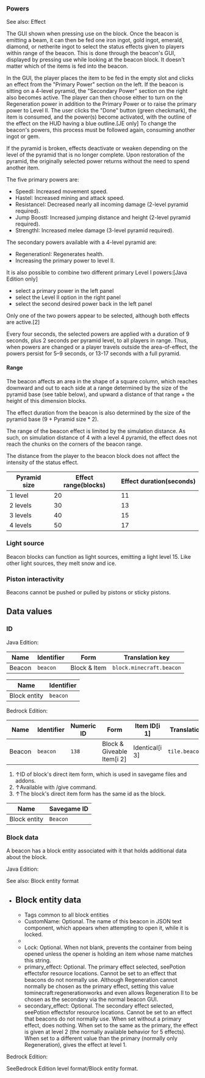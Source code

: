 ### Powers
See also: Effect

The GUI shown when pressing use on the block.
Once the beacon is emitting a beam, it can then be fed one iron ingot, gold ingot, emerald, diamond, or netherite ingot to select the status effects given to players within range of the beacon. This is done through the beacon's GUI, displayed by pressing use while looking at the beacon block. It doesn't matter which of the items is fed into the beacon.

In the GUI, the player places the item to be fed in the empty slot and clicks an effect from the "Primary Power" section on the left. If the beacon is sitting on a 4-level pyramid, the "Secondary Power" section on the right also becomes active. The player can then choose either to turn on the Regeneration power in addition to the Primary Power or to raise the primary power to Level II. The user clicks the "Done" button (green checkmark), the item is consumed, and the power(s) become activated, with the outline of the effect on the HUD having a blue outline.‌[JE  only] To change the beacon's powers, this process must be followed again, consuming another ingot or gem.

If the pyramid is broken, effects deactivate or weaken depending on the level of the pyramid that is no longer complete. Upon restoration of the pyramid, the originally selected power returns without the need to spend another item.

The five primary powers are: 

- SpeedI: Increased movement speed.
- HasteI: Increased mining and attack speed.
- ResistanceI: Decreased nearly all incoming damage (2-level pyramid required).
- Jump BoostI: Increased jumping distance and height (2-level pyramid required).
- StrengthI: Increased melee damage (3-level pyramid required).

The secondary powers available with a 4-level pyramid are:

- RegenerationI: Regenerates health.
- Increasing the primary power to level II.

It is also possible to combine two different primary Level I powers:‌[Java Edition  only]

- select a primary power in the left panel
- select the Level II option in the right panel
- select the second desired power back in the left panel

Only one of the two powers appear to be selected, although both effects are active.[2]

Every four seconds, the selected powers are applied with a duration of 9 seconds, plus 2 seconds per pyramid level, to all players in range. Thus, when powers are changed or a player travels outside the area-of-effect, the powers persist for 5–9 seconds, or 13-17 seconds with a full pyramid.

#### Range
The beacon affects an area in the shape of a square column, which reaches downward and out to each side at a range determined by the size of the pyramid base (see table below), and upward a distance of that range + the height of this dimension blocks.

The effect duration from the beacon is also determined by the size of the pyramid base (9 + Pyramid size * 2).

The range of the beacon effect is limited by the simulation distance. As such, on simulation distance of 4 with a level 4 pyramid, the effect does not reach the chunks on the corners of the beacon range.

The distance from the player to the beacon block does not affect the intensity of the status effect.

| Pyramid size | Effect range(blocks) | Effect duration(seconds) |
|--------------|----------------------|--------------------------|
| 1 level      | 20                   | 11                       |
| 2 levels     | 30                   | 13                       |
| 3 levels     | 40                   | 15                       |
| 4 levels     | 50                   | 17                       |

### Light source
Beacon blocks can function as light sources, emitting a light level 15. Like other light sources, they melt snow and ice.

### Piston interactivity
Beacons cannot be pushed or pulled by pistons or sticky pistons.

## Data values
### ID
Java Edition:

| Name   | Identifier | Form         | Translation key          |
|--------|------------|--------------|--------------------------|
| Beacon | `beacon`   | Block & Item | `block.minecraft.beacon` |

| Name         | Identifier |
|--------------|------------|
| Block entity | `beacon`   |

Bedrock Edition:

| Name   | Identifier | Numeric ID | Form                       | Item ID[i 1]   | Translation key    |
|--------|------------|------------|----------------------------|----------------|--------------------|
| Beacon | `beacon`   | `138`      | Block & Giveable Item[i 2] | Identical[i 3] | `tile.beacon.name` |

1. ↑ID of block's direct item form, which is used in savegame files and addons.
2. ↑Available with /give command.
3. ↑The block's direct item form has the same id as the block.

| Name         | Savegame ID |
|--------------|-------------|
| Block entity | `Beacon`    |

### Block data
A beacon has a block entity associated with it that holds additional data about the block.

Java Edition:

See also: Block entity format

- Block entity data
	- 
	- Tags common to all block entities
	- CustomName: Optional. The name of this beacon in JSON text component, which appears when attempting to open it, while it is locked.
	- 
	- Lock: Optional. When not blank, prevents the container from being opened unless the opener is holding an item whose name matches this string.
	- primary_effect: Optional. The primary effect selected, seePotion effectsfor resource locations. Cannot be set to an effect that beacons do not normally use. Although Regeneration cannot normally be chosen as the primary effect, setting this value tominecraft:regenerationworks and even allows Regeneration II to be chosen as the secondary via the normal beacon GUI.
	- secondary_effect: Optional. The secondary effect selected, seePotion effectsfor resource locations. Cannot be set to an effect that beacons do not normally use. When set without a primary effect, does nothing. When set to the same as the primary, the effect is given at level 2 (the normally available behavior for 5 effects). When set to a different value than the primary (normally only Regeneration), gives the effect at level 1.

Bedrock Edition:

SeeBedrock Edition level format/Block entity format.

